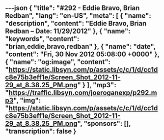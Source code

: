 ---json
{
  "title": "#292 - Eddie Bravo, Brian Redban",
  "lang": "en-US",
  "meta": [
    {
      "name": "description",
      "content": "Eddie Bravo, Brian Redban – Date: 11/29/2012"
    },
    {
      "name": "keywords",
      "content": "brian,eddie,bravo,redban"
    },
    {
      "name": "date",
      "content": "Fri, 30 Nov 2012 05:08:00 +0000"
    },
    {
      "name": "og:image",
      "content": "https://static.libsyn.com/p/assets/c/c/1/d/cc1dc8e75b3eff1e/Screen_Shot_2012-11-29_at_8.38.25_PM.png"
    }
  ],
  "mp3": "https://traffic.libsyn.com/joeroganexp/p292.mp3",
  "img": "https://static.libsyn.com/p/assets/c/c/1/d/cc1dc8e75b3eff1e/Screen_Shot_2012-11-29_at_8.38.25_PM.png",
  "sponsors": [],
  "transcription": false
}
---
<episode-header />

<timemark seconds="0" />

<transcribe-call-to-action />

<episode-footer />